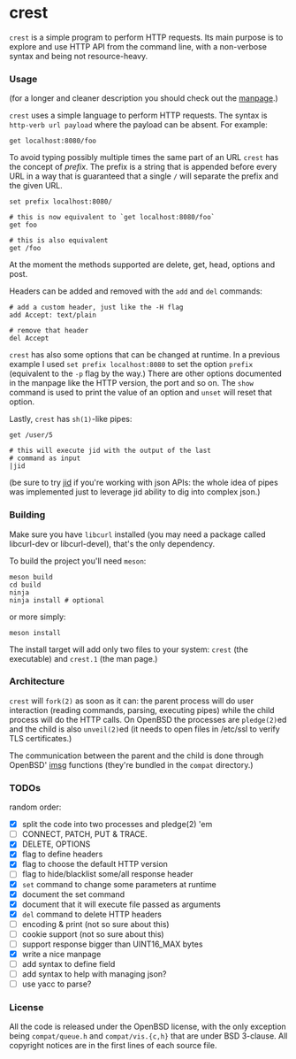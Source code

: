 # crest

`crest` is a simple program to perform HTTP requests.  Its main purpose
is to explore and use HTTP API from the command line, with a non-verbose
syntax and being not resource-heavy.

### Usage

(for a longer and cleaner description you should check out the
[manpage][manpage].)

`crest` uses a simple language to perform HTTP requests.  The syntax is
`http-verb url payload` where the payload can be absent.  For example:

	get localhost:8080/foo

To avoid typing possibly multiple times the same part of an URL `crest`
has the concept of *prefix*.  The prefix is a string that is appended
before every URL in a way that is guaranteed that a single `/` will
separate the prefix and the given URL.

	set prefix localhost:8080/
	
	# this is now equivalent to `get localhost:8080/foo`
	get foo
	
	# this is also equivalent
	get /foo

At the moment the methods supported are delete, get, head, options
and post.

Headers can be added and removed with the `add` and `del` commands:

	# add a custom header, just like the -H flag
	add Accept: text/plain
	
	# remove that header
	del Accept

`crest` has also some options that can be changed at runtime.  In a
previous example I used `set prefix localhost:8080` to set the option
`prefix` (equivalent to the `-p` flag by the way.)  There are other
options documented in the manpage like the HTTP version, the port and
so on.  The `show` command is used to print the value of an option and
`unset` will reset that option.

Lastly, `crest` has `sh(1)`-like pipes:

	get /user/5
	
	# this will execute jid with the output of the last
	# command as input
	|jid

(be sure to try [jid][jid] if you're working with json APIs: the whole
idea of pipes was implemented just to leverage jid ability to dig into
complex json.)

### Building

Make sure you have `libcurl` installed (you may need a package called
libcurl-dev or libcurl-devel), that's the only dependency.

To build the project you'll need `meson`:

	meson build
	cd build
	ninja
	ninja install # optional

or more simply:

	meson install

The install target will add only two files to your system: `crest`
(the executable) and `crest.1` (the man page.)

### Architecture

`crest` will `fork(2)` as soon as it can: the parent process will do
user interaction (reading commands, parsing, executing pipes) while the
child process will do the HTTP calls.  On OpenBSD the processes are
`pledge(2)`ed and the child is also `unveil(2)`ed (it needs to open
files in /etc/ssl to verify TLS certificates.)

The communication between the parent and the child is done through
OpenBSD' [imsg][imsg] functions (they're bundled in the `compat`
directory.)

### TODOs

random order:

 - [x] split the code into two processes and pledge(2) 'em
 - [ ] CONNECT, PATCH, PUT & TRACE.
 - [x] DELETE, OPTIONS
 - [x] flag to define headers
 - [x] flag to choose the default HTTP version
 - [ ] flag to hide/blacklist some/all response header
 - [x] `set` command to change some parameters at runtime
 - [x] document the set command
 - [x] document that it will execute file passed as arguments
 - [x] `del` command to delete HTTP headers
 - [ ] encoding & print (not so sure about this)
 - [ ] cookie support (not so sure about this)
 - [ ] support response bigger than UINT16_MAX bytes
 - [x] write a nice manpage
 - [ ] add syntax to define field
 - [ ] add syntax to help with managing json?
 - [ ] use yacc to parse?

### License

All the code is released under the OpenBSD license, with the only
exception being `compat/queue.h` and `compat/vis.{c,h}` that are under
BSD 3-clause.  All copyright notices are in the first lines of each
source file.

[imsg]: http://man.openbsd.org/imsg_init
[jid]: https://github.com/simeji/jid
[manpage]: crest.1.md
